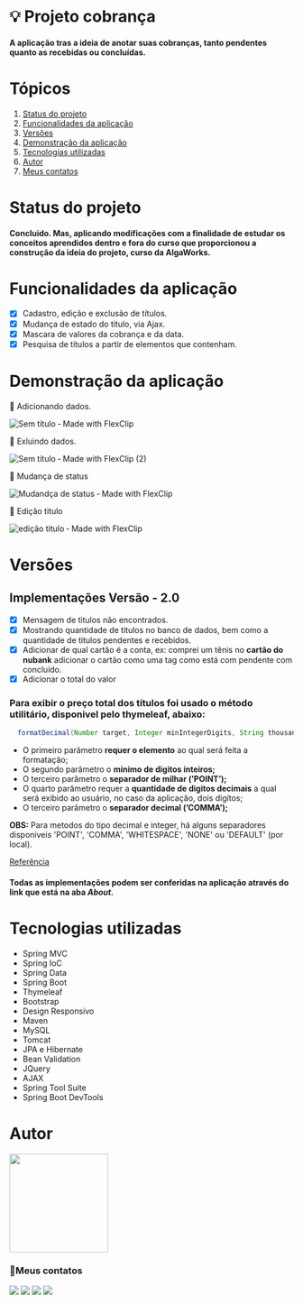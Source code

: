 # :bulb: Projeto cobrança
#### A aplicação tras a ideia de anotar suas cobranças, tanto pendentes quanto as recebidas ou concluídas.
# Tópicos
  1. [Status do projeto](#status-do-projeto)
  2. [Funcionalidades da aplicação](#funcionalidades-da-aplicação)
  3. [Versões](#versões)
  4. [Demonstração da aplicação](#demonstração-da-aplicação)
  5. [Tecnologias utilizadas](#tecnologias-utilizadas)
  6. [Autor](#autor)
  7. [Meus contatos](#meus-contatos)
# Status do projeto
#### Concluido. Mas, aplicando modificações com a finalidade de estudar os conceitos aprendidos dentro e fora do curso que proporcionou a construção da ideia do projeto, curso da AlgaWorks.
# Funcionalidades da aplicação
- [x] Cadastro, edição e exclusão de títulos.
- [x] Mudança de estado do titulo, via Ajax.
- [x] Mascara de valores da cobrança e da data.
- [x] Pesquisa de titulos a partir de elementos que contenham.
# Demonstração da aplicação
:large_orange_diamond: Adicionando dados.

![Sem título ‑ Made with FlexClip](https://user-images.githubusercontent.com/58925056/154815457-45c6caea-dfcb-4c9f-b16d-bdf6bd11e124.gif)

:large_orange_diamond: Exluindo dados.

![Sem título ‑ Made with FlexClip (2)](https://user-images.githubusercontent.com/58925056/154815738-c0b96208-b354-4db6-9b94-76c80df35d43.gif)

:large_orange_diamond: Mudança de status

![Mudandça de status ‑ Made with FlexClip](https://user-images.githubusercontent.com/58925056/154815931-0c65ae12-74cd-4280-9670-eb50d7ce63d6.gif)

:large_orange_diamond: Edição titulo

![edição titulo ‑ Made with FlexClip](https://user-images.githubusercontent.com/58925056/154816088-0f9ce9c7-c189-4e70-985c-03fce89ba0eb.gif)

# Versões
  
## Implementações Versão - 2.0

- [x]  Mensagem de titulos não encontrados.
- [x]  Mostrando quantidade de titulos no banco de dados, bem como a quantidade de titulos pendentes e recebidos.
- [x]  Adicionar de qual cartão é a conta, ex: comprei um tênis no **cartão do nubank** adicionar o cartão como uma tag como está com pendente com concluído.
- [x]  Adicionar o total do valor
  ### Para exibir o preço total dos títulos foi usado o método utilitário, disponivel pelo thymeleaf, abaixo:

```Java
  formatDecimal(Number target, Integer minIntegerDigits, String thousandsPointType, Integer decimalDigits, String decimalPoinType);
```
  - O primeiro parâmetro **requer o elemento** ao qual será feita a formatação;
- O segundo parâmetro o **minimo de digitos inteiros;**
- O terceiro parâmetro o **separador de milhar (’POINT’);**
- O quarto parâmetro requer a **quantidade de digitos decimais** a qual será exibido ao usuário, no caso da aplicação, dois digítos;
- O terceiro parâmetro o **separador decimal (’COMMA’);**

**OBS:** Para metodos do tipo decimal e integer, há alguns separadores disponiveis 'POINT', 'COMMA', 'WHITESPACE', 'NONE' ou 'DEFAULT' (por local).

[Referência](https://frontbackend.com/thymeleaf/thymeleaf-utility-methods-for-numbers)

#### Todas as implementações podem ser conferidas na aplicação através do link que está na aba *About.*

# Tecnologias utilizadas
* Spring MVC
* Spring IoC
* Spring Data
* Spring Boot
* Thymeleaf
* Bootstrap
* Design Responsivo
* Maven
* MySQL
* Tomcat
* JPA e Hibernate
* Bean Validation
* JQuery
* AJAX
* Spring Tool Suite
* Spring Boot DevTools


# Autor
  <img src="https://user-images.githubusercontent.com/58925056/157934762-1b63b01a-92c4-4a5a-8cf3-1787c894c565.png" width=175px>

### 📲Meus contatos

  <a href="https://instagram.com/tiago_lopes_14" target="_blank"><img src="https://img.shields.io/badge/-Instagram-%23E4405F?style=for-the-badge&logo=instagram&logoColor=white" target="_blank"></a> 
  <a href="mailto:saxtiago@gmailcom"><img src="https://img.shields.io/badge/-Gmail-%23333?style=for-the-badge&logo=gmail&logoColor=white" target="_blank"></a>
  <a href="https://www.linkedin.com/in/tiagolopesdeveloper/" target="_blank"><img src="https://img.shields.io/badge/-LinkedIn-%230077B5?style=for-the-badge&logo=linkedin&logoColor=white" target="_blank"></a>
  <a href="https://t.me/tiagoLopesDev" target="_blank"><img src="https://img.shields.io/badge/Telegram-2CA5E0?style=for-the-badge&logo=telegram&logoColor=white" target="_blank"></a>
